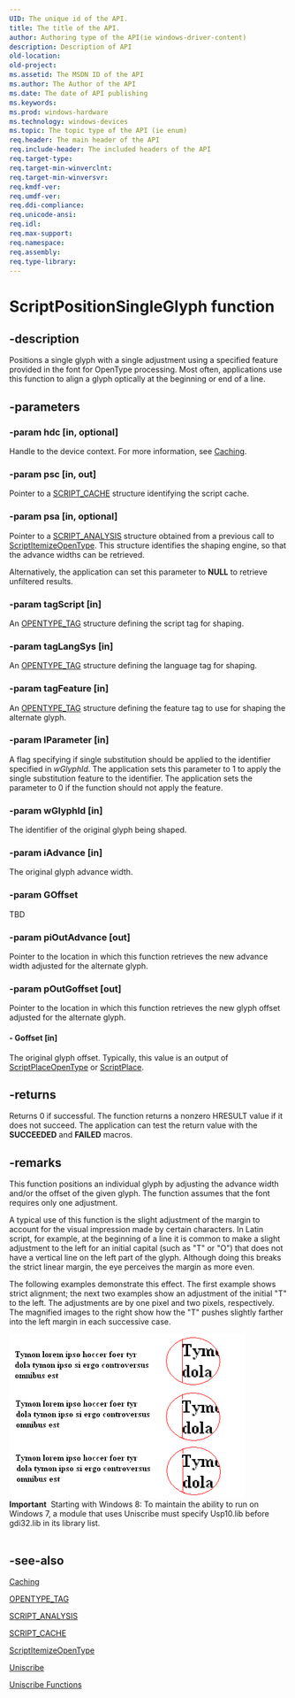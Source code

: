 ```yaml
---
UID: The unique id of the API.
title: The title of the API.
author: Authoring type of the API(ie windows-driver-content)
description: Description of API
old-location: 
old-project: 
ms.assetid: The MSDN ID of the API
ms.author: The Author of the API
ms.date: The date of API publishing
ms.keywords: 
ms.prod: windows-hardware
ms.technology: windows-devices
ms.topic: The topic type of the API (ie enum)
req.header: The main header of the API
req.include-header: The included headers of the API
req.target-type: 
req.target-min-winverclnt: 
req.target-min-winversvr: 
req.kmdf-ver: 
req.umdf-ver: 
req.ddi-compliance: 
req.unicode-ansi: 
req.idl: 
req.max-support: 
req.namespace: 
req.assembly: 
req.type-library: 
---
```


# ScriptPositionSingleGlyph function


## -description


Positions a single glyph with a single adjustment using a specified feature provided in the font for OpenType processing. Most often, applications use this function to align a glyph optically at the beginning or end of a line.


## -parameters




### -param hdc [in, optional]

Handle to the device context. For more information, see <a href="https://msdn.microsoft.com/c06c0eaf-41cb-4fd1-9750-a78355217f12">Caching</a>.


### -param psc [in, out]

Pointer to a <a href="https://msdn.microsoft.com/56a98529-6ae9-4b71-bd7d-cf056a1e3683">SCRIPT_CACHE</a> structure identifying the script cache.


### -param psa [in, optional]

Pointer to a <a href="https://msdn.microsoft.com/c673d5cc-c4ca-4238-8090-55abe3db324b">SCRIPT_ANALYSIS</a> structure obtained from a previous call to <a href="https://msdn.microsoft.com/da15d6b3-6725-43b8-9a2c-c19269a79d1e">ScriptItemizeOpenType</a>. This structure identifies the shaping engine, so that the advance widths can be retrieved.

Alternatively, the application can set this parameter to <b>NULL</b> to retrieve unfiltered results.


### -param tagScript [in]

An <a href="https://msdn.microsoft.com/188ad9a1-e0eb-411f-b6df-8c394d122d6f">OPENTYPE_TAG</a> structure defining the script tag for shaping.


### -param tagLangSys [in]

An <a href="https://msdn.microsoft.com/188ad9a1-e0eb-411f-b6df-8c394d122d6f">OPENTYPE_TAG</a> structure defining the language tag for shaping.


### -param tagFeature [in]

An <a href="https://msdn.microsoft.com/188ad9a1-e0eb-411f-b6df-8c394d122d6f">OPENTYPE_TAG</a> structure defining the feature tag to use for shaping the alternate glyph.


### -param lParameter [in]

A flag specifying if single substitution should be applied to the identifier specified in <i>wGlyphId</i>. The application sets this parameter to 1 to apply the single substitution feature to the identifier. The application sets the parameter to 0 if the function should not apply the feature.


### -param wGlyphId [in]

The identifier of the original glyph being shaped.


### -param iAdvance [in]

The original glyph advance width.


### -param GOffset

TBD


### -param piOutAdvance [out]

Pointer to the location in which this function retrieves the new advance width adjusted for the alternate glyph.


### -param pOutGoffset [out]

Pointer to the location in which this function retrieves the new glyph offset adjusted for the alternate glyph.


#### - Goffset [in]

The original glyph offset. Typically, this value is an output of <a href="https://msdn.microsoft.com/dd456988-ec9d-4e62-a93f-753ac08a18d9">ScriptPlaceOpenType</a> or <a href="https://msdn.microsoft.com/7f88432f-052f-4781-8346-31c8a0771e51">ScriptPlace</a>.


## -returns



Returns 0 if successful. The function returns a nonzero HRESULT value if it does not succeed. The application can test the return value with the <b>SUCCEEDED</b> and <b>FAILED</b> macros.




## -remarks



This function positions an individual glyph by adjusting the advance width and/or the offset of the given glyph. The function assumes that the font requires only one adjustment.

A typical use of this function is the slight adjustment of the margin to account for the visual impression made by certain characters. In Latin script, for example, at the beginning of a line it is common to make a slight adjustment to the left for an initial capital (such as "T" or "O") that does not have a vertical line on the left part of the glyph. Although doing this breaks the strict linear margin, the eye perceives the margin as more even.

The following examples demonstrate this effect. The first example shows strict alignment; the next two examples show an adjustment of the initial "T" to the left. The adjustments are by one pixel and two pixels, respectively. The magnified images to the right show how the "T" pushes slightly farther into the left margin in each successive case.

<img alt="Illustration showing the same block of text three times, with enlargements of each showing slightly different alignment" border="" src="images/HAlign.gif"/>
<div class="alert"><b>Important</b>  Starting with Windows 8: To maintain the ability to run on Windows 7, a module that uses Uniscribe must specify Usp10.lib before gdi32.lib in its library list.</div>
<div> </div>



## -see-also




<a href="https://msdn.microsoft.com/c06c0eaf-41cb-4fd1-9750-a78355217f12">Caching</a>



<a href="https://msdn.microsoft.com/188ad9a1-e0eb-411f-b6df-8c394d122d6f">OPENTYPE_TAG</a>



<a href="https://msdn.microsoft.com/c673d5cc-c4ca-4238-8090-55abe3db324b">SCRIPT_ANALYSIS</a>



<a href="https://msdn.microsoft.com/56a98529-6ae9-4b71-bd7d-cf056a1e3683">SCRIPT_CACHE</a>



<a href="https://msdn.microsoft.com/da15d6b3-6725-43b8-9a2c-c19269a79d1e">ScriptItemizeOpenType</a>



<a href="https://msdn.microsoft.com/de7a882f-ed74-4be2-b66d-59c2e50dc07a">Uniscribe</a>



<a href="https://msdn.microsoft.com/876e36f5-a91c-490b-87bd-b7cb4993f8c4">Uniscribe Functions</a>
 

 

